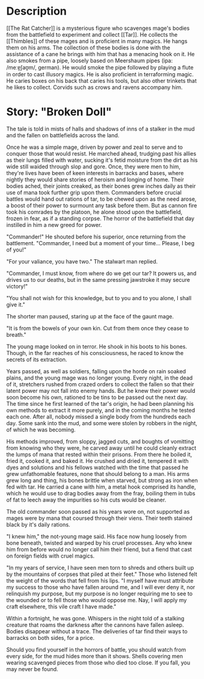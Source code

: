 # Description
[[The Rat Catcher]] is a mysterious figure who scavenges mage's bodies from the battlefield to experiment and collect [[Tar]]. He collects the [[Thimbles]] of these mages and is proficient in many magics. He hangs them on his arms. The collection of these bodies is done with the assistance of a cane he brings with him that has a menacing hook on it. He also smokes from a pipe, loosely based on Meershaum pipes (ipa: /meːɐ̯ʃaʊ̯m/, german). He would smoke the pipe followed by playing a flute in order to cast illusory magics. He is also proficient in terraforming magic. He caries boxes on his back that caries his tools, but also other trinkets that he likes to collect. Corvids such as crows and ravens accompany him.

# Story: "Broken Doll"
The tale is told in mists of halls and shadows of inns of a stalker in the mud and the fallen on battlefields across the land.

Once he was a simple mage, driven by power and zeal to serve and to conquer those that would resist. He marched ahead, trudging past his allies as their lungs filled with water, sucking it's fetid moisture from the dirt as his wide still waided through slop and gore. Once, they were men to him, they're lives have been of keen interests in barracks and bases, where nightly they would share stories of heroism and longing of home.
Their bodies ached, their joints creaked, as their bones grew inches daily as their use of mana took further grip upon them. Commanders before crucial battles would hand out rations of tar, to be chewed upon as the need arose, a boost of their power to surmount any task before them. But as cannon fire took his comrades by the platoon, he alone stood upon the battlefield, frozen in fear, as if a standing corpse. The horror of the battlefield that day instilled in him a new greed for power.

"Commander!" He shouted before his superior, once returning from the battlement. "Commander, I need but a moment of your time... Please, I beg of you!"

"For your valiance, you have two." The stalwart man replied.

"Commander, I must know, from where do we get our tar? It powers us, and drives us to our deaths, but in the same pressing jawstroke it may secure victory!"

"You shall not wish for this knowledge, but to you and to you alone, I shall give it."

The shorter man paused, staring up at the face of the gaunt mage.

"It is from the bowels of your own kin. Cut from them once they cease to breath."

The young mage looked on in terror. He shook in his boots to his bones. Though, in the far reaches of his consciousness, he raced to know the secrets of its extraction.

Years passed, as well as soldiers, falling upon the horde on rain soaked plains, and the young mage was no longer young. Every night, in the dead of it, stretchers rushed from crazed orders to collect the fallen so that their latent power may not fall into enemy hands. But he knew their power would soon become his own, rationed to be tins to be passed out the next day. The time since he first learned of the tar's origin, he had been planning his own methods to extract it more purely, and in the coming months he tested each one. After all, nobody missed a single body from the hundreds each day. Some sank into the mud, and some were stolen by robbers in the night, of which he was becoming.

His methods improved, from sloppy, jagged cuts, and boughts of vomitting from knowing who they were, he carved away until he could cleanly extract the lumps of mana that rested within their prisons. From there he boiled it, fried it, cooked it, and baked it. He crushed and dried it, tempered it with dyes and solutions and his fellows watched with the time that passed he grew unfathomable features, none that should belong to a man. His arms grew long and thing, his bones brittle when starved, but strong as iron when fed with tar. He carried a cane with him, a metal hook comprised its handle, which he would use to drag bodies away from the fray, boiling them in tubs of fat to leech away the impurities so his cuts would be cleaner.

The old commander soon passed as his years wore on, not supported as mages were by mana that coursed through their viens. Their teeth stained black by it's daily rations.

"I knew him," the not-young mage said. His face now hung loosely from bone beneath, twisted and warped by his cruel processes. Any who knew him from before would no longer call him their friend, but a fiend that cast on foreign fields with cruel magics.

"In my years of service, I have seen men torn to shreds and others built up by the mountains of corpses that piled at their feet." Those who listened felt the weight of the words that fell from his lips. "I myself have must attribute my success to those who have fallen around me, and I will ever deny it, nor relinquish my purpose, but my purpose is no longer requiring me to see to the wounded or to fell those who would oppose me. Nay, I will apply my craft elsewhere, this vile craft I have made."

Within a fortnight, he was gone. Whispers in the night told of a stalking creature that roams the darkness after the cannons have fallen asleep. Bodies disappear without a trace. The deliveries of tar find their ways to barracks on both sides, for a price.

Should you find yourself in the horrors of battle, you should watch from every side, for the mud hides more than it shows. Shells covering men wearing scavenged pieces from those who died too close. If you fall, you may never be found.